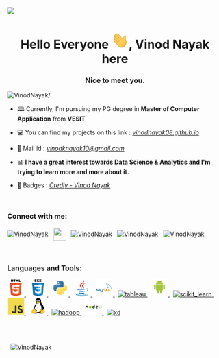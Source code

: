 <img src="https://capsule-render.vercel.app/api?type=waving&color=gradient&height=200&section=header&text=Vinod%20Nayak&fontSize=50&animation=scaleIn&fontAlignY=35&fontAlign=75&reversal=true" />

<h1 align="center">Hello Everyone  <img src="https://github.com/ABSphreak/ABSphreak/blob/master/gifs/Hi.gif" width="40px">, Vinod Nayak here</h1>
<h3 align="center">Nice to meet you.</h3>
<p align="left"> <img src=https://komarev.com/ghpvc/?username=vinodnayak08 alt=VinodNayak/> </p>



- 🕮 Currently, I'm pursuing my PG degree in **Master of Computer Application** from **VESIT**

- 💻 You can find my projects on this link :      *[vinodnayak08.github.io](vinodnayak08.github.io)*

- 📧 Mail id :   *[vinodknayak10@gmail.com](mailto:absphreak@outlook.com)*

- 📊 **I have a great interest towards Data Science & Analytics and I'm trying to learn more and more about it.**

- 🥇 Badges :     *[Credly - Vinod Nayak](https://www.credly.com/users/vinod-nayak.4a439120/badges)*

<br>
<h3 align="left">Connect with me:</h3>
<p align="left">
<a href="https://linkedin.com/in/vinodnayak08" target="blank"><img align="center" src="https://raw.githubusercontent.com/rahuldkjain/github-profile-readme-generator/master/src/images/icons/Social/linked-in-alt.svg" alt="VinodNayak" height="30" width="40" /></a>&nbsp;&nbsp;
  <a href="https://www.hackerrank.com/vinodnayak08" target="blank"><img align="center" src="https://upload.wikimedia.org/wikipedia/commons/4/40/HackerRank_Icon-1000px.png" height="30" width="30" /></a>&nbsp;&nbsp;
  <a href="https://public.tableau.com/profile/vinod.nayak#" target="blank"><img align="center" src="https://upload.wikimedia.org/wikipedia/commons/7/76/Tableau0147.png" alt="VinodNayak" height="30" width="40" /></a>&nbsp;&nbsp;
<a href="https://www.instagram.com/vinod_nayak1999/" target="blank"><img align="center" src="https://raw.githubusercontent.com/rahuldkjain/github-profile-readme-generator/master/src/images/icons/Social/instagram.svg" alt="VinodNayak" height="30" width="40" /></a>&nbsp;&nbsp;
  <a href="https://twitter.com/vinodnayak08" target="blank"><img align="center" src="https://raw.githubusercontent.com/rahuldkjain/github-profile-readme-generator/master/src/images/icons/Social/twitter.svg" alt="VinodNayak" height="30" width="40" /></a>
 
</p>

<br>
<h3 align="left">Languages and Tools:</h3>

<p align="left"> 
  
  <a href="https://www.w3.org/html/" target="_blank"> <img src="https://raw.githubusercontent.com/devicons/devicon/master/icons/html5/html5-original-wordmark.svg" alt="html5" width="40" height="40"/> </a>&nbsp;
  <a href="https://www.w3schools.com/css/" target="_blank"> <img src="https://raw.githubusercontent.com/devicons/devicon/master/icons/css3/css3-original-wordmark.svg" alt="css3" width="40" height="40"/> </a> &nbsp;
  <a href="https://www.python.org" target="_blank"> <img src="https://raw.githubusercontent.com/devicons/devicon/master/icons/python/python-original.svg" alt="python" width="40" height="40"/> </a>&nbsp;
  <a href="https://www.java.com" target="_blank"> <img src="https://raw.githubusercontent.com/devicons/devicon/master/icons/java/java-original.svg" alt="java" width="40" height="40"/> </a> &nbsp;
  <a href="https://www.mysql.com/" target="_blank"> <img src="https://raw.githubusercontent.com/devicons/devicon/master/icons/mysql/mysql-original-wordmark.svg" alt="mysql" width="40" height="40"/> </a> &nbsp;
  <a href="https://public.tableau.com/profile/vinod.nayak#" target="_blank"> <img src="https://upload.wikimedia.org/wikipedia/commons/7/76/Tableau0147.png" alt="tableau" width="40" height="40"/> </a> &nbsp;
  <a href="https://developer.android.com" target="_blank"> <img src="https://raw.githubusercontent.com/devicons/devicon/master/icons/android/android-original-wordmark.svg" alt="android" width="40" height="40"/> </a> &nbsp;
  <a href="https://scikit-learn.org/" target="_blank"> <img src="https://upload.wikimedia.org/wikipedia/commons/0/05/Scikit_learn_logo_small.svg" alt="scikit_learn" width="40" height="40"/> </a> &nbsp;
  <a href="https://developer.mozilla.org/en-US/docs/Web/JavaScript" target="_blank"> <img src="https://raw.githubusercontent.com/devicons/devicon/master/icons/javascript/javascript-original.svg" alt="javascript" width="40" height="40"/> </a> &nbsp;
  <a href="https://www.linux.org/" target="_blank"> <img src="https://raw.githubusercontent.com/devicons/devicon/master/icons/linux/linux-original.svg" alt="linux" width="40" height="40"/> </a> &nbsp;
  <a href="https://hadoop.apache.org/" target="_blank"> <img src="https://www.vectorlogo.zone/logos/apache_hadoop/apache_hadoop-icon.svg" alt="hadoop" width="40" height="40"/> </a>  &nbsp;
  <a href="https://nodejs.org" target="_blank"> <img src="https://raw.githubusercontent.com/devicons/devicon/master/icons/nodejs/nodejs-original-wordmark.svg" alt="nodejs" width="40" height="40"/> </a> &nbsp;
  <a href="https://www.adobe.com/products/xd.html" target="_blank"> <img src="https://cdn.worldvectorlogo.com/logos/adobe-xd.svg" alt="xd" width="40" height="40"/> </a> </p>

<br>
<br>
<p>&nbsp;

<img align="center" src="https://github-readme-stats.vercel.app/api?username=vinodnayak08&include_all_commits=true&count_private=true&show_icons=true&line_height=30&title_color=7A7ADB&icon_color=2234AE&text_color=D3D3D3&bg_color=0,000000,130F40" alt="VinodNayak">
</p>

<!--<p align="center"><img src="https://profile-counter.glitch.me/vinodnayak08/count.svg" alt=""/></p>-->
